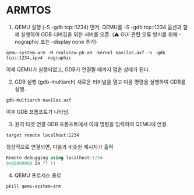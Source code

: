 # ARMTOS
1. QEMU 실행 (-S -gdb tcp::1234)
먼저, QEMU를 -S -gdb tcp::1234 옵션과 함께 실행하여 GDB 디버깅을 위한 서버를 오픈.
(⚠️ GUI 관련 오류 방지를 위해 -nographic 또는 -display none 추가)

```gdb
qemu-system-arm -M realview-pb-a8 -kernel navilos.axf -S -gdb tcp::1234,ipv4 -nographic
```
이제 QEMU가 실행되었고, GDB가 연결될 때까지 멈춘 상태가 된다.

2. GDB 실행 (gdb-multiarch)
새로운 터미널을 열고 다음 명령을 실행하여 GDB를 실행.
```gdb
gdb-multiarch navilos.axf
```
이후 GDB 프롬프트가 나타남.

3. 원격 타겟 연결
GDB 프롬프트에서 아래 명령을 입력하여 QEMU에 연결.
```gdb
target remote localhost:1234
```

정상적으로 연결되면, 다음과 비슷한 메시지가 출력

```cpp
Remote debugging using localhost:1234
0x00000000 in ?? ()
```

4. QEMU 프로세스 종료
```bash
pkill qemu-system-arm
```